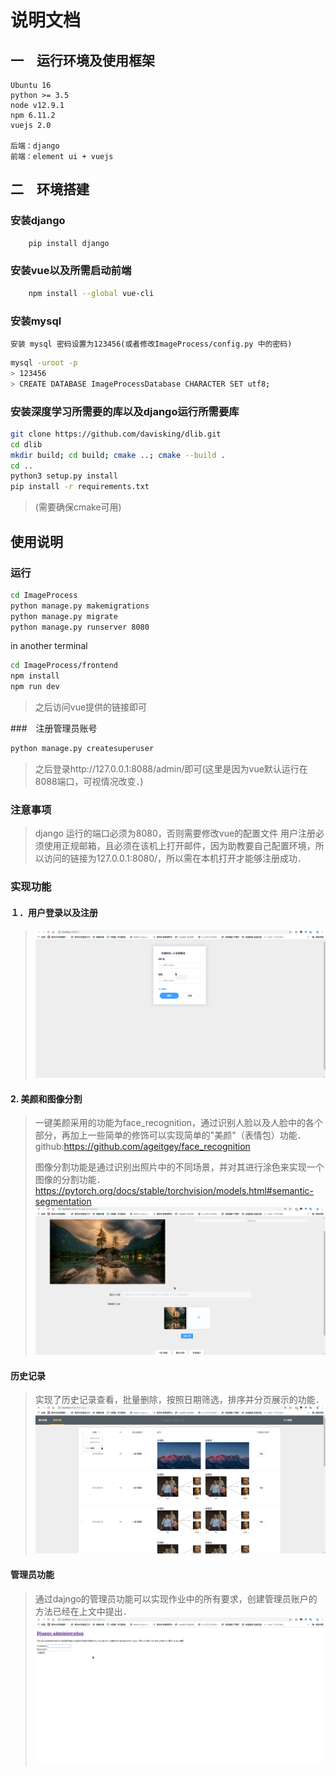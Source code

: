 # 说明文档

## 一　运行环境及使用框架

    Ubuntu 16
    python >= 3.5
    node v12.9.1
    npm 6.11.2
    vuejs 2.0

    后端：django
    前端：element ui + vuejs

## 二　环境搭建

### 安装django

```bash
    pip install django
```

### 安装vue以及所需启动前端

```bash
    npm install --global vue-cli
```

### 安装mysql
    安装 mysql 密码设置为123456(或者修改ImageProcess/config.py 中的密码)
```bash
mysql -uroot -p
> 123456
> CREATE DATABASE ImageProcessDatabase CHARACTER SET utf8;
```

### 安装深度学习所需要的库以及django运行所需要库

```bash
git clone https://github.com/davisking/dlib.git
cd dlib
mkdir build; cd build; cmake ..; cmake --build .
cd ..
python3 setup.py install
pip install -r requirements.txt
```
>(需要确保cmake可用)

## 使用说明
### 运行
```bash
cd ImageProcess
python manage.py makemigrations
python manage.py migrate
python manage.py runserver 8080
```
in another terminal
```bash
cd ImageProcess/frontend
npm install
npm run dev
```
>之后访问vue提供的链接即可

###　注册管理员账号
```bash
python manage.py createsuperuser
```
>之后登录http://127.0.0.1:8088/admin/即可(这里是因为vue默认运行在8088端口，可视情况改变．)

### 注意事项
>django 运行的端口必须为8080，否则需要修改vue的配置文件
用户注册必须使用正规邮箱，且必须在该机上打开邮件，因为助教要自己配置环境，所以访问的链接为127.0.0.1:8080/，所以需在本机打开才能够注册成功．
### 实现功能

#### １．用户登录以及注册
>![image](./说明文档/Screenshot_20190911_181157.png)

#### 2. 美颜和图像分割

> 一键美颜采用的功能为face_recognition，通过识别人脸以及人脸中的各个部分，再加上一些简单的修饰可以实现简单的"美颜"（表情包）功能．
github:https://github.com/ageitgey/face_recognition
>
> 图像分割功能是通过识别出照片中的不同场景，并对其进行涂色来实现一个图像的分割功能．
https://pytorch.org/docs/stable/torchvision/models.html#semantic-segmentation
![image](./说明文档/Screenshot_20190911_181318.png)

#### 历史记录

>实现了历史记录查看，批量删除，按照日期筛选，排序并分页展示的功能．
![image](./说明文档/Screenshot_20190911_181349.png)

#### 管理员功能

>通过dajngo的管理员功能可以实现作业中的所有要求，创建管理员账户的方法已经在上文中提出．
![image](./说明文档/Screenshot_20190911_181421.png)